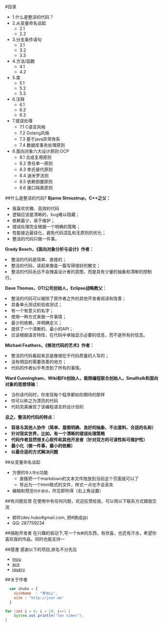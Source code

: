 #目录
* 1.什么是整洁的代码？
* 2.从变量命名谈起
	* 2.1 
	* 2.2
* 3.分支条件语句
	* 3.1 
	* 3.2
	* 3.3 
* 4.方法/函数
	* 4.1
	* 4.2
* 5.类
	* 5.1
	* 5.2
	* 5.3
* 6.注释
	* 6.1
	* 6.2
	* 6.3
* 7.错误处理
	* 7.1 C语言风格
	* 7.2 Golang风格
	* 7.3 基于java异常体系
	* 7.4 数据库事务处理原则
* 8.面向对象六大设计原则:OCP
	* 8.1 合成复用原则
	* 8.2 责任单一原则
	* 8.3 李氏替代原则
	* 8.4 迪米罗法则
	* 8.5 依赖倒置原则
	* 8.6 接口隔离原则

##什么是整洁的代码?
<b> Bjarne Stroustrup，C++之父：</b>
 
* 我喜欢优雅、高效的代码 
* 逻辑应该是清晰的，bug难以隐藏；
* 依赖最少，易于维护；
* 错误处理完全根据一个明确的策略；
* 性能接近最佳化，避免代码混乱和无原则的优化；
* 整洁的代码只做一件事。

<b> Grady Booch，《面向对象分析与设计》作者：</b> 
<li> 整洁的代码是简单、直接的；
<li> 整洁的代码，读起来像是一篇写得很好的散文；
<li> 整洁的代码永远不会掩盖设计者的意图，而是具有少量的抽象和清晰的控制行。

<b> Dave Thomas，OTI公司创始人，Eclipse战略教父：</b> 

<li> 整洁的代码可以被除了原作者之外的其他开发者阅读和改善；
<li> 具备单元测试和验收测试；
<li> 有一个有意义的名字；
<li> 使用一种方式来做一件事情；
<li> 最少的依赖，并明确定义；
<li> 提供了一个清晰的、最小的API；
<li> 应该根据语言特性，在代码中单独显示必要的信息，而不是所有的信息。

<b> Michael Feathers，《修改代码的艺术》作者：</b> 
<li> 整洁的代码看起来总是像很在乎代码质量的人写的；
<li> 没有明显的需要改善的地方；
<li> 代码的作者似乎考虑到了所有的事情。

<b>Ward Cunningham，Wiki和Fit创始人，极限编程联合创始人，Smalltalk和面向对象的思想领袖：</b> 
<li> 当你读代码时，你发现每个程序都如你期待的那样
<li> 你可以称之为漂亮的代码
<li> 代码完美展现了该编程语言的设计目的

<b> 总之，整洁的代码的特点： 
<li> 容易与其他人协作（简单、意图明确、良好的抽象、不出意料、合适的名称）
<li> 针对现实世界，比如，有一个清晰的错误处理策略
<li> 代码作者显然很关心软件和其他开发者（针对双方的可读性和可维护性）
<li> 最小化（做一件事，最小的依赖）
<li> 以最合适的方式解决问题
</b> 


##从变量命名谈起

* 方便的`导入导出`功能
    *  直接把一个markdown的文本文件拖放到当前这个页面就可以了
    *  导出为一个html格式的文件，样式一点也不会丢失
* 编辑和预览`同步滚动`，所见即所得（右上角设置）


##有问题反馈
在使用中有任何问题，欢迎反馈给我，可以用以下联系方式跟我交流

* 邮件(dev.hubo#gmail.com, 把#换成@)
* QQ: 287759234


##捐助开发者
在兴趣的驱动下,写一个`免费`的东西，有欣喜，也还有汗水，希望你喜欢我的作品，同时也能支持一

##感激
感谢以下的项目,排名不分先后

* [mou](http://mouapp.com/) 
* [ace](http://ace.ajax.org/)
* [jquery](http://jquery.com)

##关于作者

```javascript
  var ihubo = {
    nickName  : "草依山",
    site : "http://jser.me"
  }
```

```java
for (int i = 0; i < 10; i++) {
    System.out.println("ten times");
}

```
